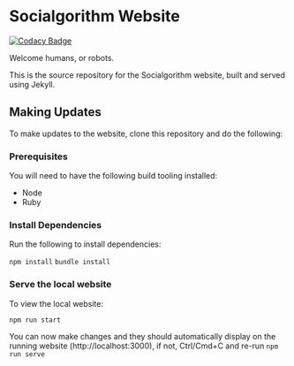# Socialgorithm Website

[![Codacy Badge](https://api.codacy.com/project/badge/Grade/a5d4d744738b42fc841770d9f936fcb0)](https://www.codacy.com/app/socialgorithm/socialgorithm.github.io?utm_source=github.com&amp;utm_medium=referral&amp;utm_content=socialgorithm/socialgorithm.github.io&amp;utm_campaign=Badge_Grade)

Welcome humans, or robots.

This is the source repository for the Socialgorithm website, built and served using Jekyll.

## Making Updates

To make updates to the website, clone this repository and do the following:

### Prerequisites

You will need to have the following build tooling installed:

- Node
- Ruby

### Install Dependencies

Run the following to install dependencies:

`npm install`
`bundle install`

### Serve the local website

To view the local website:

`npm run start`

You can now make changes and they should automatically display on the running website (http://localhost:3000), if not, Ctrl/Cmd+C and re-run `npm run serve`
